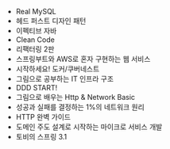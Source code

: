 - Real MySQL
- 헤드 퍼스트 디자인 패턴
- 이펙티브 자바
- Clean Code
- 리팩터링 2판
- 스프링부트와 AWS로 혼자 구현하는 웹 서비스
- 시작하세요! 도커/쿠버네스트
- 그림으로 공부하는 IT 인프라 구조
- DDD START!
- 그림으로 배우는 Http & Network Basic
- 성공과 실패를 결정하는 1%의 네트워크 원리
- HTTP 완벽 가이드
- 도메인 주도 설계로 시작하는 마이크로 서비스 개발
- 토비의 스프링 3.1